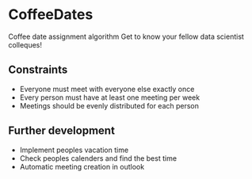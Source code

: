 # CoffeeDates
Coffee date assignment algorithm
Get to know your fellow data scientist colleques!


## Constraints
-  Everyone must meet with everyone else exactly once
-  Every person must have at least one meeting per week
-  Meetings should be evenly distributed for each person


## Further development
- Implement peoples vacation time
- Check peoples calenders and find the best time
- Automatic meeting creation in outlook
